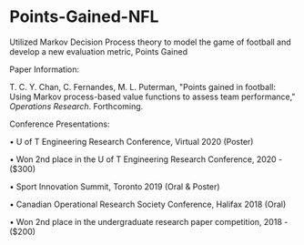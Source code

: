# Points-Gained-NFL
Utilized Markov Decision Process theory to model the game of football and develop a new evaluation metric, Points Gained

Paper Information:

T. C. Y. Chan, C. Fernandes, M. L. Puterman, "Points gained in football: Using Markov process-based value functions to assess team performance," *Operations Research*. Forthcoming.

Conference Presentations:

•	U of T Engineering Research Conference, Virtual 2020 (Poster)

  • Won 2nd place in the U of T Engineering Research Conference, 2020 - ($300)     

•	Sport Innovation Summit, Toronto 2019 (Oral & Poster)

•	Canadian Operational Research Society Conference, Halifax 2018 (Oral)

  • Won 2nd place in the undergraduate research paper competition, 2018 - ($200)  

